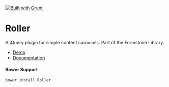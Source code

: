 <a href="http://gruntjs.com" target="_blank"><img src="https://cdn.gruntjs.com/builtwith.png" alt="Built with Grunt"></a> 
# Roller 

A jQuery plugin for simple content carousels. Part of the Formstone Library. 

- [Demo](http://formstone.it/components/Roller/demo/index.html) 
- [Documentation](http://formstone.it/roller/) 

#### Bower Support 
`bower install Roller`